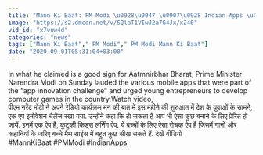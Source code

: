 ```yaml
---
title: "Mann Ki Baat: PM Modi \u0928\u0947 \u0907\u0928 Indian Apps \u0915\u093e \u0915\u094d\u092f\u094b\u0902 \u0915\u093f\u092f\u093e \u091c\u093f\u0915\u094d\u0930 ? \u0935\u0928\u0907\u0902\u0921\u093f\u092f\u093e \u0939\u093f\u0902\u0926\u0940"
image: "https://s2.dmcdn.net/v/SQlaT1VIwJ2a7G4Jx/x240"
vid_id: "x7vuw4d"
categories: "news"
tags: ["Mann Ki Baat"," PM Modi"," PM Modi Mann Ki Baat"]
date: "2020-09-01T05:31:04+03:00"
---
```

In what he claimed is a good sign for Aatmnirbhar Bharat, Prime Minister Narendra Modi on Sunday lauded the various mobile apps that were part of the “app innovation challenge” and urged young entrepreneurs to develop computer games in the country.Watch video,    <br>पीएम नरेंद्र मोदी ने अपने रेडियो कार्यक्रम मन की बात में इस महीने की शुरुआत में देश के युवाओं के सामने, एक एप इनोवेशन चैलेंज रखा गया. उन्होंने कहा कि हो सकता है आप भी ऐसा कुछ बनाने के लिए प्रेरित हो जायें. इनमें एक ऐप है, कुटुकी किड्स लर्निंग ऐप. ये बच्चों के लिए ऐसा रोचक ऐप है जिसमें गानों और कहानियों के जरिए बच्चे मैथ साइंस में बहुत कुछ सीख सकते हैं. देखें वीडियो    <br>#MannKiBaat #PMModi #IndianApps
